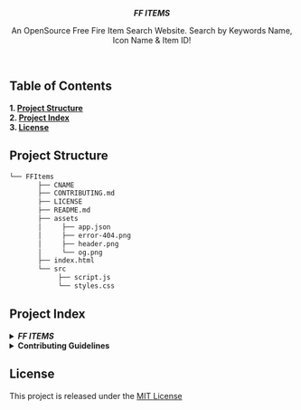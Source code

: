 <p align="center">
    <em><b>FF ITEMS</b></em>
</p>
<p align="center">An OpenSource Free Fire Item Search Website. Search by Keywords Name, Icon Name & Item ID!</p>
<br>

## Table of Contents
<b>1. [Project Structure](#project-structure)<br>
2. [Project Index](#project-index)<br>
3. [License](#license)
</b>

## Project Structure

```sh
└── FFItems
       ├── CNAME
       ├── CONTRIBUTING.md
       ├── LICENSE
       ├── README.md
       ├── assets
       │     ├── app.json
       │     ├── error-404.png
       │     ├── header.png
       │     └── og.png
       ├── index.html
       └── src
            ├── script.js
            └── styles.css
```

## Project Index
<details>
  <summary><i><b>FF ITEMS</i></b></summary>
  <details>
    <summary>main</summary>
    <blockquote>
      <table>
        <tr><td><b><a href="https://github.com/starexxx/FFItems/blob/main/README.md">README.md</a></b></td></tr>
        <tr><td><b><a href="https://github.com/starexxx/FFItems/blob/main/LICENSE">LICENSE</a></b></td></tr>
        <tr><td><b><a href="https://github.com/starexxx/FFItems/blob/main/CNAME">CNAME</a></b></td></tr>
        <tr><td><b><a href="https://github.com/starexxx/FFItems/tree/main/assets/">assets/</a></b></td></tr>
        <tr><td><b><a href="https://github.com/starexxx/FFItems/tree/main/.github/">.github/</a></b></td></tr>
        <tr><td><b><a href="https://github.com/starexxx/FFItems/tree/main/src/">src/</a></b></td></tr>
        <tr><td><b><a href="https://github.com/starexxx/FFItems/blob/main/index.html">index.html</a></b></td></tr>
      </table>
    </blockquote>
    <details>
      <summary>assets</summary>
      <blockquote>
        <table>
          <tr><td><b><a href="https://github.com/starexxx/FFItems/blob/main/assets/error-404.png">error-404.png</a></b></td></tr>
          <tr><td><b><a href="https://github.com/starexxx/FFItems/blob/main/assets/og.png">og.png</a></b></td></tr>
          <tr><td><b><a href="https://github.com/starexxx/FFItems/blob/main/assets/app.json">app.json</a></b></td></tr>
          <tr><td><b><a href="https://github.com/starexxx/FFItems/blob/main/assets/header.png">header.png</a></b></td></tr>
        </table>
      </blockquote>
    </details>
    <details>
      <summary>src</summary>
      <blockquote>
        <table>
          <tr><td><b><a href="https://github.com/starexxx/FFItems/blob/main/src/styles.css">styles.css</a></b></td></tr>
          <tr><td><b><a href="https://github.com/starexxx/FFItems/blob/main/src/script.js">script.js</a></b></td></tr>
        </table>
      </blockquote>
    </details>
    <details>
      <summary>.github</summary>
      <blockquote>
        <table>
          <tr><td><b><a href="https://github.com/starexxx/FFItems/tree/main/.github/ISSUE_TEMPLATE/">ISSUE_TEMPLATE/</a></b></td></tr>
          <tr><td><b><a href="https://github.com/starexxx/FFItems/blob/main/.github/ISSUE_TEMPLATE/bug_report.md">bug_report.md</a></b></td></tr>
        </table>
      </blockquote>
    </details>
  </details>
</details>


<details closed>
<summary><b>Contributing Guidelines</b></summary>

1. **Fork the Repository**: Start by forking the project repository to your GitHub account.
2. **Clone Locally**: Clone the forked repository to your local machine using a git client.
   ```sh
   git clone https://github.com/starexxx/FFItems
   ```
3. **Create a New Branch**: Always work on a new branch, giving it a descriptive name.
   ```sh
   git checkout -b new-feature-x
   ```
4. **Make Your Changes**: Develop and test your changes locally.
5. **Commit Your Changes**: Commit with a clear message describing your updates.
   ```sh
   git commit -m 'Implemented new feature x.'
   ```
6. **Push to GitHub**: Push the changes to your forked repository.
   ```sh
   git push origin new-feature-x
   ```
7. **Submit a Pull Request**: Create a PR against the original project repository. Clearly describe the changes and their motivations.
8. **Review**: Once your PR is reviewed and approved, it will be merged into the main branch. Congratulations on your contribution!
</details>

## License

This project is released under the [MIT License](LICENSE)
